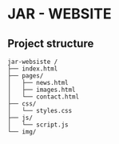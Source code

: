 # JAR - WEBSITE


## Project structure
```
jar-websiste /
├── index.html        
├── pages/
│   ├── news.html     
│   ├── images.html   
│   └── contact.html  
├── css/
│   └── styles.css    
├── js/
│   └── script.js     
└── img/             
```

